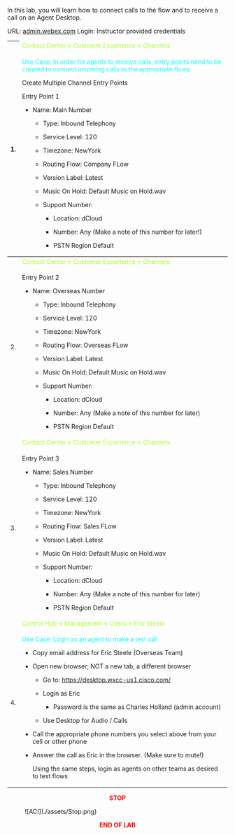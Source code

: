 In this lab, you will learn how to connect calls to the flow and to
receive a call on an Agent Desktop.

URL: [admin.webex.com](http://admin.webex.com/) Login: Instructor
provided credentials

<table>
<colgroup>
<col style="width: 4%" />
<col style="width: 95%" />
</colgroup>
<thead>
<tr>
<th rowspan="2">1.</th>
<td><span style="color: greenyellow;">Contact Center-&gt; Customer Experience-&gt; Channels</th></span>
</tr>
<tr>
<td><span style="color: Cyan;"><p>Use Case: In order for agents to receive calls, entry points need to be
created to connect incoming calls to the appropriate flows</p></span>
<p>Create Multiple Channel Entry Points</p>
<p>Entry Point 1</p>
<ul>
<li><p>Name: Main Number</p>
<ul>
<li><p>Type: Inbound Telephony</p></li>
<li><p>Service Level: 120</p></li>
<li><p>Timezone: NewYork</p></li>
<li><p>Routing Flow: Company FLow</p></li>
<li><p>Version Label: Latest</p></li>
<li><p>Music On Hold: Default Music on Hold.wav</p></li>
<li><p>Support Number:</p>
<ul>
<li><p>Location: dCloud</p></li>
<li><p>Number: Any (Make a note of this number for later!)</p></li>
<li><p>PSTN Region Default</p></li>
</ul></li>
</ul></li>
</ul></th>
</tr>
</thead>
<tbody>
<tr>
<td rowspan="2">2.</td>
<td><span style="color: greenyellow;">Contact Center-&gt; Customer Experience-&gt; Channels</td></span>
</tr>
<tr>
<td><p>Entry Point 2</p>
<ul>
<li><p>Name: Overseas Number</p>
<ul>
<li><p>Type: Inbound Telephony</p></li>
<li><p>Service Level: 120</p></li>
<li><p>Timezone: NewYork</p></li>
<li><p>Routing Flow: Overseas FLow</p></li>
<li><p>Version Label: Latest</p></li>
<li><p>Music On Hold: Default Music on Hold.wav</p></li>
<li><p>Support Number:</p>
<ul>
<li><p>Location: dCloud</p></li>
<li><p>Number: Any (Make a note of this number for later)</p></li>
<li><p>PSTN Region Default</p></li>
</ul></li>
</ul></li>
</ul></td>
</tr>
<tr>
<td rowspan="2">3.</td>
<td><span style="color: greenyellow;">Contact Center-&gt; Customer Experience-&gt; Channels</td></span>
</tr>
<tr>
<td><p>Entry Point 3</p>
<ul>
<li><p>Name: Sales Number</p>
<ul>
<li><p>Type: Inbound Telephony</p></li>
<li><p>Service Level: 120</p></li>
<li><p>Timezone: NewYork</p></li>
<li><p>Routing Flow: Sales FLow</p></li>
<li><p>Version Label: Latest</p></li>
<li><p>Music On Hold: Default Music on Hold.wav</p></li>
<li><p>Support Number:</p>
<ul>
<li><p>Location: dCloud</p></li>
<li><p>Number: Any (Make a note of this number for later)</p></li>
<li><p>PSTN Region Default</p></li>
</ul></li>
</ul></li>
</ul></td>
</tr>
<tr>
<td rowspan="2">4.</td>
<td><span style="color: greenyellow;">Control Hub-&gt; Management-&gt; Users-&gt; Eric Steele</td></span>
</tr>
<tr>
<td><span style="color: Cyan;"><p>Use Case: Login as an agent to make a test call</p></span>
<ul>
<li><p>Copy email address for Eric Steele (Overseas Team)</p></li>
<li><p>Open new browser; NOT a new tab, a different browser</p>
<ul>
<li><p>Go to: <a
href="https://desktop.wxcc-us1.cisco.com/">https://desktop.wxcc-us1.cisco.com/</a></p></li>
<li><p>Login as Eric</p>
<ul>
<li><p>Password is the same as Charles Holland (admin account)</p></li>
</ul></li>
<li><p>Use Desktop for Audio / Calls</p></li>
</ul></li>
<li><p>Call the appropriate phone numbers you select above from your
cell or other phone</p></li>
<li><p>Answer the call as Eric in the browser. (Make sure to mute!)</p>
<p>Using the same steps, login as agents on other teams as desired to
test flows</p></li>
</ul></td>
</tr>
</tbody>
</table>

<center><span style="color: Red;"><strong>STOP</strong></span></center>
<figure markdown>
  ![ACI](./assets/Stop.png)
</figure>

<center><span style="color: Red;"><strong>END OF LAB</strong></span></center>